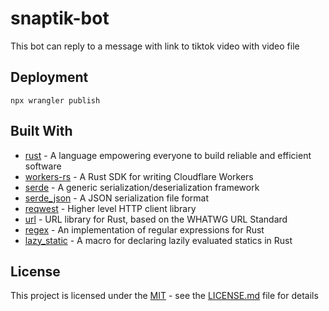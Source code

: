 # snaptik-bot

This bot can reply to a message with link to tiktok video with video file

## Deployment

```
npx wrangler publish
```
## Built With

  - [rust](https://www.rust-lang.org) - A language empowering everyone to build reliable and efficient software
  - [workers-rs](https://github.com/cloudflare/workers-rs) - A Rust SDK for writing Cloudflare Workers
  - [serde](https://crates.io/crates/serde) - A generic serialization/deserialization framework
  - [serde_json](https://crates.io/crates/serde_json) - A JSON serialization file format
  - [reqwest](https://crates.io/crates/reqwest) - Higher level HTTP client library
  - [url](https://crates.io/crates/url) - URL library for Rust, based on the WHATWG URL Standard
  - [regex](https://crates.io/crates/regex) - An implementation of regular expressions for Rust
  - [lazy_static](https://crates.io/crates/lazy_static) - A macro for declaring lazily evaluated statics in Rust

## License

This project is licensed under the [MIT](LICENSE.md) - see the [LICENSE.md](LICENSE.md) file for details

